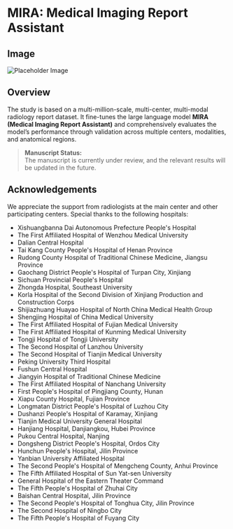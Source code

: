 # MIRA: Medical Imaging Report Assistant

## Image
<!-- Replace "path/to/your/image.png" with the actual image path or URL -->
![Placeholder Image](path/to/your/image.png)


## Overview
The study is based on a multi-million-scale, multi-center, multi-modal radiology report dataset. It fine-tunes the large language model **MIRA (Medical Imaging Report Assistant)** and comprehensively evaluates the model’s performance through validation across multiple centers, modalities, and anatomical regions.

> **Manuscript Status:**  
> The manuscript is currently under review, and the relevant results will be updated in the future.

## Acknowledgements
We appreciate the support from radiologists at the main center and other participating centers. Special thanks to the following hospitals:

- Xishuangbanna Dai Autonomous Prefecture People's Hospital
- The First Affiliated Hospital of Wenzhou Medical University
- Dalian Central Hospital
- Tai Kang County People's Hospital of Henan Province
- Rudong County Hospital of Traditional Chinese Medicine, Jiangsu Province
- Gaochang District People's Hospital of Turpan City, Xinjiang
- Sichuan Provincial People's Hospital
- Zhongda Hospital, Southeast University
- Korla Hospital of the Second Division of Xinjiang Production and Construction Corps
- Shijiazhuang Huayao Hospital of North China Medical Health Group
- Shengjing Hospital of China Medical University
- The First Affiliated Hospital of Fujian Medical University
- The First Affiliated Hospital of Kunming Medical University
- Tongji Hospital of Tongji University
- The Second Hospital of Lanzhou University
- The Second Hospital of Tianjin Medical University
- Peking University Third Hospital
- Fushun Central Hospital
- Jiangyin Hospital of Traditional Chinese Medicine
- The First Affiliated Hospital of Nanchang University
- First People's Hospital of Pingjiang County, Hunan
- Xiapu County Hospital, Fujian Province
- Longmatan District People's Hospital of Luzhou City
- Dushanzi People's Hospital of Karamay, Xinjiang
- Tianjin Medical University General Hospital
- Hanjiang Hospital, Danjiangkou, Hubei Province
- Pukou Central Hospital, Nanjing
- Dongsheng District People's Hospital, Ordos City
- Hunchun People's Hospital, Jilin Province
- Yanbian University Affiliated Hospital
- The Second People's Hospital of Mengcheng County, Anhui Province
- The Fifth Affiliated Hospital of Sun Yat-sen University
- General Hospital of the Eastern Theater Command
- The Fifth People's Hospital of Zhuhai City
- Baishan Central Hospital, Jilin Province
- The Second People's Hospital of Tonghua City, Jilin Province
- The Second Hospital of Ningbo City
- The Fifth People's Hospital of Fuyang City

